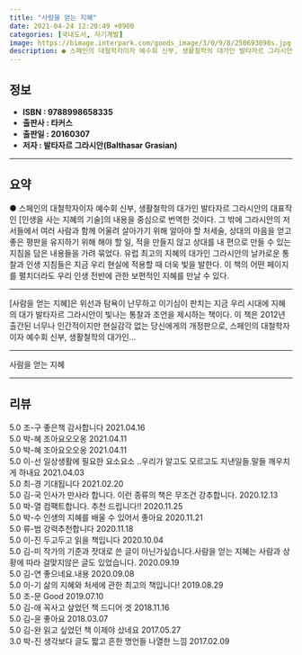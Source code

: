 ```yaml
---
title: "사람을 얻는 지혜"
date: 2021-04-24 12:20:49 +0900
categories: [국내도서, 자기계발]
image: https://bimage.interpark.com/goods_image/3/0/9/8/250693098s.jpg
description: ● 스페인의 대철학자이자 예수회 신부, 생활철학의 대가인 발타자르 그라시안의 대표작인 [인생을 사는 지혜의 기술]의 내용을 중심으로 번역한 것이다. 그 밖에 그라시안의 저서들에서 여러 사람과 함께 어울려 살아가기 위해 알아야 할 처세술, 상대의 마음을 얻고 좋은 평판을 유지하기 위해
---
```


## **정보**

- **ISBN : 9788998658335**
- **출판사 : 타커스**
- **출판일 : 20160307**
- **저자 : 발타자르 그라시안(Balthasar Grasian)**

------



## **요약**

●  스페인의 대철학자이자 예수회 신부, 생활철학의 대가인 발타자르 그라시안의 대표작인 [인생을 사는 지혜의 기술]의 내용을 중심으로 번역한 것이다. 그 밖에 그라시안의 저서들에서 여러 사람과 함께 어울려 살아가기 위해 알아야 할 처세술, 상대의 마음을 얻고 좋은 평판을 유지하기 위해 해야 할 일, 적을 만들지 않고 상대를 내 편으로 만들 수 있는 지침을 담은 내용들을 가려 묶었다. 유럽 최고의 지혜의 대가인 그라시안의 날카로운 통찰과 인생 지침들은 지금 우리 현실에 적용할 때 더욱 빛을 발한다. 이 책의 어떤 페이지를 펼치더라도 우리 인생 전반에 관한 보편적인 지혜를 만날 수 있다.

------

[사람을 얻는 지혜]은 위선과 탐욕이 난무하고 이기심이 판치는 지금 우리 시대에 지혜의 대가 발타자르 그라시안이 빛나는 통찰과 조언을 제시하는 책이다. 이 책은 2012년 출간된 너무나 인간적이지만 현실감각 없는 당신에게의 개정판으로, 스페인의 대철학자이자 예수회 신부, 생활철학의 대가인... 

------


사람을 얻는 지혜 

------


## **리뷰** 

5.0 조-구 좋은책 감사합니다 2021.04.16 <br/>5.0 박-혜 조아요오오옹 2021.04.11 <br/>5.0 박-혜 조아요오오옹 2021.04.11 <br/>5.0 이-선 일상생활에 필요한 요소요소 ..우리가 알고도 모르고도 지낸일들.말들 깨우치게 하내요 2021.04.03 <br/>5.0 최-경 기대됩니다  2021.02.20 <br/>5.0 김-국 인사가 만사라 합니다. 이런 종류의 책은 무조건 강추합니다. 2020.12.13 <br/>5.0 박-열 컴팩트합니다. 추천 드립니다!! 2020.11.25 <br/>5.0 박-수 인생의 지혜를 배울 수 있어서 좋아요  2020.11.21 <br/>5.0 류-범 강력추천합니다 2020.11.18 <br/>5.0 이-진 두고두고 읽을 책입니다 2020.10.04 <br/>5.0 김-미 작가의 기준과 잣대로 쓴 글이 아닌가싶습니다.사람을 얻는 지혜는 사람과 상황에 따라 걸맞지않은 글도 있었습니다. 2020.09.19 <br/>5.0 김-연 좋으네요.내용 2020.09.08 <br/>5.0 이-기 삶의 지혜와 처세에 관한 최고의 책입니다! 2019.08.29 <br/>5.0 조-문 Good 2019.07.10 <br/>5.0 김-애 꼭사고 샆었던 책 드디어 겟 2018.11.16 <br/>5.0 김-윤 좋아요 2018.03.07 <br/>5.0 김-완 읽고 싶었던 책 이제야 샀네요 2017.05.27 <br/>3.0 박-진 생각보다 글도 짧고 흔한 명언들 나열한 느낌 2017.02.09 <br/>